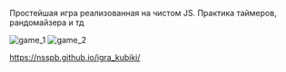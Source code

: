 Простейшая игра реализованная на чистом JS. Практика таймеров, рандомайзера и тд



![game_1](https://user-images.githubusercontent.com/76496638/126636350-e76372c3-30e3-49dc-8ba8-b3156d14b9dc.png)
![game_2](https://user-images.githubusercontent.com/76496638/126636356-0bea0673-8a2c-41a9-8f59-252d01802c61.png)

https://nsspb.github.io/igra_kubiki/


